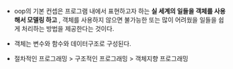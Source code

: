 + oop의 기본 컨셉은 프로그램 내에서 표현하고자 하는 **실 세계의 일들을 객체를 사용해서 모델링 하고** , 
객체를 사용하지 않으면 불가능한 또는 많이 어려웠을 일들을 쉽게 처리하는 방법을 제공한다는 것이다.

+ 객체는 변수와 함수와 데이터구조로 구성된다.

+ 절차적인 프로그래밍 > 구조적인 프로그래밍 > 객체지향 프로그래밍
